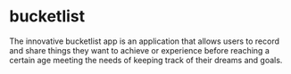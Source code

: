 # bucketlist
The innovative bucketlist app is an application that allows users  to record and share things they want to achieve or experience before reaching a certain age meeting the needs of keeping track of their dreams and goals.
